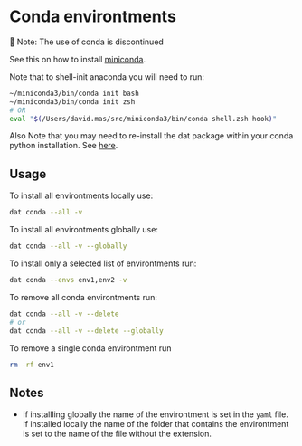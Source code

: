 # Conda environtments

🚨 Note: The use of conda is discontinued

See this on how to install [miniconda](https://docs.anaconda.com/miniconda/).

Note that to shell-init anaconda you will need to run:

```bash
~/miniconda3/bin/conda init bash
~/miniconda3/bin/conda init zsh
# OR
eval "$(/Users/david.mas/src/miniconda3/bin/conda shell.zsh hook)"
```

Also Note that you may need to re-install the dat package within your conda python installation. See [here](../src/datpy/README.md).

## Usage

To install all environtments locally use:

```bash
dat conda --all -v
```

To install all environtments globally use:

```bash
dat conda --all -v --globally
```

To install only a selected list of environtments run:

```bash
dat conda --envs env1,env2 -v
```

To remove all conda environtments run:

```bash
dat conda --all -v --delete
# or
dat conda --all -v --delete --globally
```

To remove a single conda environtment run

```bash
rm -rf env1
```

## Notes

* If installling globally the name of the environtment is set in the
`yaml` file. If installed locally the name of the folder that contains
the environtment is set to the name of the file without the extension.

